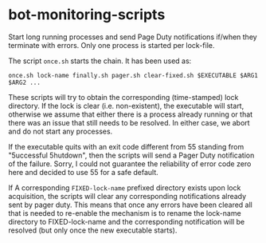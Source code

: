 # bot-monitoring-scripts
Start long running processes and send Page Duty notifications if/when they terminate with errors. Only one process is started per lock-file.

The script `once.sh` starts the chain. It has been used as:

```shell
once.sh lock-name finally.sh pager.sh clear-fixed.sh $EXECUTABLE $ARG1 $ARG2 ...
```

These scripts will try to obtain the corresponding (time-stamped) lock directory. If the lock is clear (i.e. non-existent), the executable will start, otherwise we assume that either there is a process already running or that there was an issue that still needs to be resolved. In either case, we abort and do not start any processes.

If the executable quits with an exit code different from 55 standing from "5uccessful 5hutdown", then the scripts will send a Pager Duty notification of the failure. Sorry, I could not guarantee the reliability of error code zero here and decided to use 55 for a safe default.

If A corresponding `FIXED-lock-name` prefixed directory exists upon lock acquisition, the scripts will clear any corresponding notifications already sent by pager duty. This means that once any errors have been cleared all that is needed to re-enable the mechanism is to rename the lock-name directory to FIXED-lock-name and the corresponding notification will be resolved (but only once the new executable starts).
